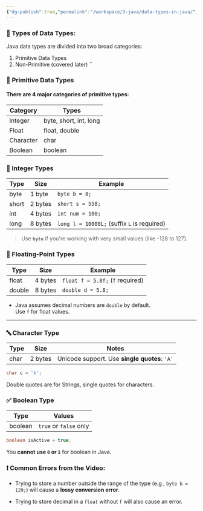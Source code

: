 ```yaml
---
{"dg-publish":true,"permalink":"/workspace/3-java/data-types-in-java/","noteIcon":""}
---
```


### 📂 Types of Data Types:

Java data types are divided into two broad categories:
1. Primitive Data Types
2. Non-Primitive (covered later)
``

### 🔢 **Primitive Data Types**

#### There are 4 major categories of primitive types:

|Category|Types|
|---|---|
|Integer|byte, short, int, long|
|Float|float, double|
|Character|char|
|Boolean|boolean|


### 📌 Integer Types

|Type|Size|Example|
|---|---|---|
|byte|1 byte|`byte b = 8;`|
|short|2 bytes|`short s = 558;`|
|int|4 bytes|`int num = 100;`|
|long|8 bytes|`long l = 10000L;` (suffix `L` is required)|

> Use **`byte`** if you're working with very small values (like -128 to 127).


### 📌 Floating-Point Types

|Type|Size|Example|
|---|---|---|
|float|4 bytes|`float f = 5.8f;` (`f` required)|
|double|8 bytes|`double d = 5.8;`|

- Java assumes decimal numbers are `double` by default.  
    Use `f` for float values.
    

---

### 🔤 Character Type

| Type | Size    | Notes                                         |
| ---- | ------- | --------------------------------------------- |
| char | 2 bytes | Unicode support. Use **single quotes**: `'A'` |
```java
char c = 'k';
```
Double quotes are for Strings, single quotes for characters.

### ✅ Boolean Type

| Type    | Values                 |
| ------- | ---------------------- |
| boolean | `true` or `false` only |
```java
boolean isActive = true;
```
You **cannot use `0` or `1`** for boolean in Java.

### ❗ Common Errors from the Video:

- Trying to store a number outside the range of the type (e.g., `byte b = 129;`) will cause a **lossy conversion error**.
    
- Trying to store decimal in a `float` without `f` will also cause an error.